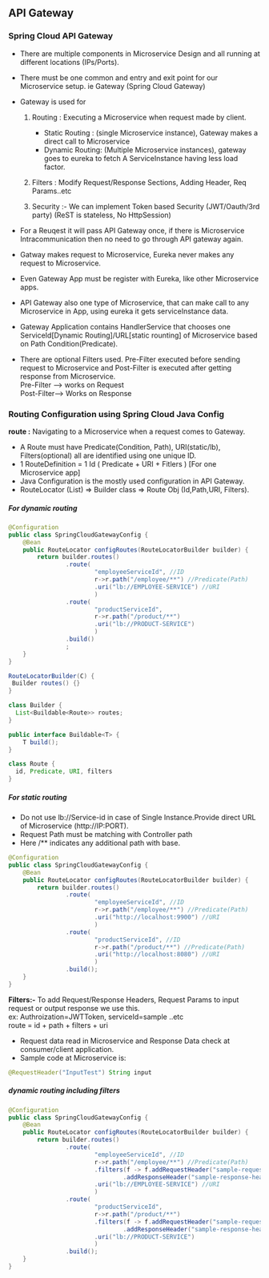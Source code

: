 ## API Gateway

### Spring Cloud API Gateway

- There are multiple components in Microservice Design and all running at different locations (IPs/Ports).

- There must be one common and entry and exit point for our Microservice setup. ie Gateway (Spring Cloud Gateway)

- Gateway is used for

  1.  Routing : Executing a Microservice when request made by client.

      - Static Routing : (single Microservice instance), Gateway makes a direct call to Microservice
      - Dynamic Routing: (Multiple Microservice instances), gateway goes to eureka to fetch A ServiceInstance having less load factor.

  1.  Filters : Modify Request/Response Sections, Adding Header, Req Params..etc

  1.  Security :- We can implement Token based Security (JWT/Oauth/3rd party)
      (ReST is stateless, No HttpSession)

- For a Reuqest it will pass API Gateway once, if there is Microservice Intracommunication then no need to go through API gateway again.
- Gatway makes request to Microservice, Eureka never makes any request to Microservice.
- Even Gateway App must be register with Eureka, like other Microservice apps.
- API Gateway also one type of Microservice, that can make call to any Microservice in App, using eureka it gets serviceInstance data.
- Gateway Application contains HandlerService that chooses one ServiceId[Dynamic Routing]/URL[static rounting] of Microservice based on Path Condition(Predicate).
- There are optional Filters used. Pre-Filter executed before sending request to Microservice and Post-Filter is executed after getting response from Microservice.\
  Pre-Filter --> works on Request\
  Post-Filter--> Works on Response

### Routing Configuration using Spring Cloud Java Config

**route :** Navigating to a Microservice when a request comes to Gateway.

- A Route must have Predicate(Condition, Path), URI(static/lb), Filters(optional) all are identified using one unique ID.
- 1 RouteDefinition = 1 Id ( Predicate + URI + Fitlers ) [For one Microservice app]
- Java Configuration is the mostly used configuration in API Gateway.
- RouteLocator (List<Routes>) => Builder class => Route Obj (Id,Path,URI, Filters).

##### For dynamic routing

```java
@Configuration
public class SpringCloudGatewayConfig {
	@Bean
	public RouteLocator configRoutes(RouteLocatorBuilder builder) {
		return builder.routes()
				.route(
						"employeeServiceId", //ID
						r->r.path("/employee/**") //Predicate(Path)
						.uri("lb://EMPLOYEE-SERVICE") //URI
						)
				.route(
						"productServiceId",
						r->r.path("/product/**")
						.uri("lb://PRODUCT-SERVICE")
						)
				.build()
				;
	}
}
```

```java
RouteLocatorBuilder(C) {
 Builder routes() {}
}

class Builder {
  List<Buildable<Route>> routes;
}

public interface Buildable<T> {
	T build();
}

class Route {
  id, Predicate, URI, filters
}
```

##### For static routing

- Do not use lb://Service-id in case of Single Instance.Provide direct URL of Microservice (http://IP:PORT).
- Request Path must be matching with Controller path
- Here /\*\* indicates any additional path with base.

```java
@Configuration
public class SpringCloudGatewayConfig {
	@Bean
	public RouteLocator configRoutes(RouteLocatorBuilder builder) {
		return builder.routes()
				.route(
						"employeeServiceId", //ID
						r->r.path("/employee/**") //Predicate(Path)
						.uri("http://localhost:9900") //URI
						)
				.route(
						"productServiceId", //ID
						r->r.path("/product/**") //Predicate(Path)
						.uri("http://localhost:8080") //URI
						)
				.build();
	}
}
```

**Filters:-** To add Request/Response Headers, Request Params to input request or output response we use this.\
ex: Authroization=JWTToken, serviceId=sample ..etc\
route = id + path + filters + uri

- Request data read in Microservice and Response Data check at consumer/client application.
- Sample code at Microservice is:

```java
@RequestHeader("InputTest") String input
```
##### dynamic routing including filters
```java
@Configuration
public class SpringCloudGatewayConfig {
	@Bean
	public RouteLocator configRoutes(RouteLocatorBuilder builder) {
		return builder.routes()
				.route(
						"employeeServiceId", //ID
						r->r.path("/employee/**") //Predicate(Path)
						.filters(f -> f.addRequestHeader("sample-request-employee-header", "Hello from request header @ Employee Service")
								.addResponseHeader("sample-response-header", "sample-response-header"))
						.uri("lb://EMPLOYEE-SERVICE") //URI
						)
				.route(
						"productServiceId", 
						r->r.path("/product/**")
						.filters(f -> f.addRequestHeader("sample-request-product-header", "Hello from request header @ Product Service")
								.addResponseHeader("sample-response-header", "sample-response-header"))
						.uri("lb://PRODUCT-SERVICE")
						)
				.build(); 
	}
}
```
